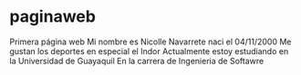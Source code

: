 # paginaweb
Primera página web
Mi nombre es Nicolle Navarrete naci el 04/11/2000 
Me gustan los deportes en especial el Indor 
Actualmente estoy estudiando en la Universidad de Guayaquil
En la carrera de Ingenieria de Softawre
